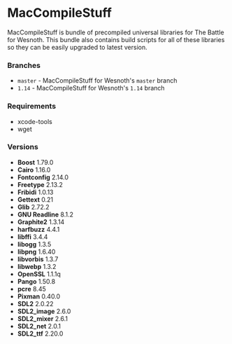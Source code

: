 # MacCompileStuff
MacCompileStuff is bundle of precompiled universal libraries for The Battle for Wesnoth. This bundle also contains build scripts for all of these libraries so they can be easily upgraded to latest version.

### Branches
* `master` - MacCompileStuff for Wesnoth's `master` branch
* `1.14` - MacCompileStuff for Wesnoth's `1.14` branch

### Requirements
* xcode-tools
* wget

### Versions
* **Boost** 1.79.0
* **Cairo** 1.16.0
* **Fontconfig** 2.14.0
* **Freetype** 2.13.2
* **Fribidi** 1.0.13
* **Gettext** 0.21
* **Glib** 2.72.2
* **GNU Readline** 8.1.2
* **Graphite2** 1.3.14
* **harfbuzz** 4.4.1
* **libffi** 3.4.4
* **libogg** 1.3.5
* **libpng** 1.6.40
* **libvorbis** 1.3.7
* **libwebp** 1.3.2
* **OpenSSL** 1.1.1q
* **Pango** 1.50.8
* **pcre** 8.45
* **Pixman** 0.40.0
* **SDL2** 2.0.22
* **SDL2_image** 2.6.0
* **SDL2_mixer** 2.6.1
* **SDL2_net** 2.0.1
* **SDL2_ttf** 2.20.0

